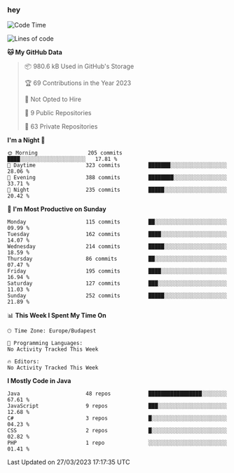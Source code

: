### hey

<!--START_SECTION:waka-->
![Code Time](http://img.shields.io/badge/Code%20Time-884%20hrs%2054%20mins-blue)

![Lines of code](https://img.shields.io/badge/From%20Hello%20World%20I%27ve%20Written-844.6%20thousand%20lines%20of%20code-blue)

**🐱 My GitHub Data** 

> 📦 980.6 kB Used in GitHub's Storage 
 > 
> 🏆 69 Contributions in the Year 2023
 > 
> 🚫 Not Opted to Hire
 > 
> 📜 9 Public Repositories 
 > 
> 🔑 63 Private Repositories 
 > 
**I'm a Night 🦉** 

```text
🌞 Morning                205 commits         ████░░░░░░░░░░░░░░░░░░░░░   17.81 % 
🌆 Daytime                323 commits         ███████░░░░░░░░░░░░░░░░░░   28.06 % 
🌃 Evening                388 commits         ████████░░░░░░░░░░░░░░░░░   33.71 % 
🌙 Night                  235 commits         █████░░░░░░░░░░░░░░░░░░░░   20.42 % 
```
📅 **I'm Most Productive on Sunday** 

```text
Monday                   115 commits         ██░░░░░░░░░░░░░░░░░░░░░░░   09.99 % 
Tuesday                  162 commits         ████░░░░░░░░░░░░░░░░░░░░░   14.07 % 
Wednesday                214 commits         █████░░░░░░░░░░░░░░░░░░░░   18.59 % 
Thursday                 86 commits          ██░░░░░░░░░░░░░░░░░░░░░░░   07.47 % 
Friday                   195 commits         ████░░░░░░░░░░░░░░░░░░░░░   16.94 % 
Saturday                 127 commits         ███░░░░░░░░░░░░░░░░░░░░░░   11.03 % 
Sunday                   252 commits         █████░░░░░░░░░░░░░░░░░░░░   21.89 % 
```


📊 **This Week I Spent My Time On** 

```text
🕑︎ Time Zone: Europe/Budapest

💬 Programming Languages: 
No Activity Tracked This Week

🔥 Editors: 
No Activity Tracked This Week
```

**I Mostly Code in Java** 

```text
Java                     48 repos            █████████████████░░░░░░░░   67.61 % 
JavaScript               9 repos             ███░░░░░░░░░░░░░░░░░░░░░░   12.68 % 
C#                       3 repos             █░░░░░░░░░░░░░░░░░░░░░░░░   04.23 % 
CSS                      2 repos             █░░░░░░░░░░░░░░░░░░░░░░░░   02.82 % 
PHP                      1 repo              ░░░░░░░░░░░░░░░░░░░░░░░░░   01.41 % 
```




 Last Updated on 27/03/2023 17:17:35 UTC
<!--END_SECTION:waka-->
